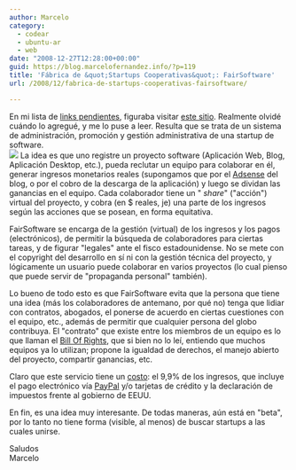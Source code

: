 ```yaml
---
author: Marcelo
category:
  - codear
  - ubuntu-ar
  - web
date: "2008-12-27T12:28:00+00:00"
guid: https://blog.marcelofernandez.info/?p=119
title: 'Fábrica de &quot;Startups Cooperativas&quot;: FairSoftware'
url: /2008/12/fabrica-de-startups-cooperativas-fairsoftware/

---
```

En mi lista de [links pendientes](http://www.ideashower.com/ideas/launched/read-it-later/), figuraba visitar [este sitio](http://fairsoftware.net/). Realmente olvidé cuándo lo agregué, y me lo puse a leer. Resulta que se trata de un sistema de administración, promoción y gestión administrativa de una startup de software.  
[![](http://1.bp.blogspot.com/_nDZ247g0qSM/SVYfkbbD8cI/AAAAAAAAB0g/H3OKO-tNLVk/s400/logo.jpg)](http://fairsoftware.net/) La idea es que uno registre un proyecto software (Aplicación Web, Blog, Aplicación Desktop, etc.), pueda reclutar un equipo para colaborar en él, generar ingresos monetarios reales (supongamos que por el [Adsense](https://www.google.com/adsense) del blog, o por el cobro de la descarga de la aplicación) y luego se dividan las ganancias en el equipo. Cada colaborador tiene un " _share_" ("acción") virtual del proyecto, y cobra (en $ reales, je) una parte de los ingresos según las acciones que se posean, en forma equitativa.

FairSoftware se encarga de la gestión (virtual) de los ingresos y los pagos (electrónicos), de permitir la búsqueda de colaboradores para ciertas tareas, y de figurar "legales" ante el fisco estadounidense. No se mete con el copyright del desarrollo en sí ni con la gestión técnica del proyecto, y lógicamente un usuario puede colaborar en varios proyectos (lo cual pienso que puede servir de "propaganda personal" también).

Lo bueno de todo esto es que FairSoftware evita que la persona que tiene una idea (más los colaboradores de antemano, por qué no) tenga que lidiar con contratos, abogados, el ponerse de acuerdo en ciertas cuestiones con el equipo, etc., además de permitir que cualquier persona del globo contribuya. El "contrato" que existe entre los miembros de un equipo es lo que llaman el [Bill Of Rights](http://softwarebillofrights.org/license.html), que si bien no lo leí, entiendo que muchos equipos ya lo utilizan; propone la igualdad de derechos, el manejo abierto del proyecto, compartir ganancias, etc.

Claro que este servicio tiene un [costo](http://fairsoftware.net/fees): el 9,9% de los ingresos, que incluye el pago electrónico vía [PayPal](http://www.paypal.com/) y/o tarjetas de crédito y la declaración de impuestos frente al gobierno de EEUU.

En fin, es una idea muy interesante. De todas maneras, aún está en "beta", por lo tanto no tiene forma (visible, al menos) de buscar startups a las cuales unirse.

Saludos  
Marcelo
